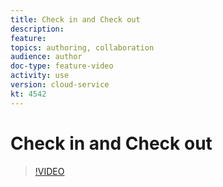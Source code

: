 ```yaml
---
title: Check in and Check out
description: 
feature: 
topics: authoring, collaboration
audience: author
doc-type: feature-video
activity: use
version: cloud-service
kt: 4542
---
```


# Check in and Check out

>[!VIDEO](https://video.tv.adobe.com/v/32048/?quality=12&learn=on&hidetitle=true)

